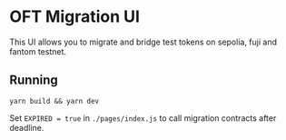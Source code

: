 # OFT Migration UI

This UI allows you to migrate and bridge test tokens on sepolia, fuji and fantom testnet.

## Running 

`yarn build && yarn dev`

Set `EXPIRED = true` in `./pages/index.js` to call migration contracts after deadline.